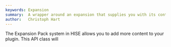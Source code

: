 ```yaml
---
keywords: Expansion
summary:  A wrapper around an expansion that supplies you with its content.
author:   Christoph Hart
---
```


The Expansion Pack system in HISE allows you to add more content to your plugin. This API class will 